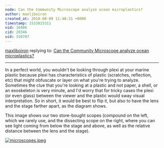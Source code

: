 ```yaml
---
node: Can the Community Microscope analyze ocean microplastics?
author: maxliboiron
created_at: 2018-08-09 11:48:31 +0000
timestamp: 1533815311
nid: 16886
cid: 20346
uid: 310707
---
```




[maxliboiron](../profile/maxliboiron) replying to: [Can the Community Microscope analyze ocean microplastics?](../notes/jiteovien/08-08-2018/can-the-community-microscope-analyze-ocean-microplastics)

----
In a perfect world, you wouldn't be looking through plexi at your marine plastic because plexi has characteristics of plastic (scratches, reflection, etc) that might obfuscate or layer on what you're trying to analyze. Sometimes the clue that you're looking at a plastic and not paper, a shell, or an exoskeleton is very minute, and I'd worry that for tricky cases the plexi (or even glass) between the viewer and the plastic would sway visual interpretation.
So in short, it would be best to flip it, but also to have the lens and the stage farther apart, as the diagram shows. 

This image shows our two store-bought scopes (compound on the left, which we rarely use, and the dissecting scope on the right, where you can see light coming from below the stage and above, as well as the relative distance between the lens and the stage). 

[![microscopes.jpeg](/i/26133)](/i/26133)





